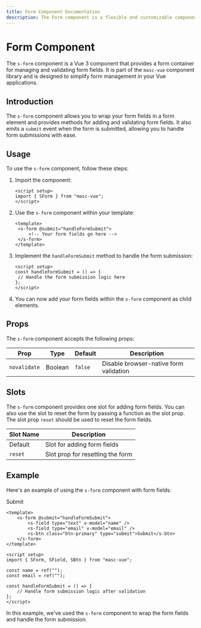 ```yaml
---
title: Form Component Documentation
description: The Form component is a flexible and customizable component designed for building forms and validation usinf field component.
---
```


# Form Component

The `s-form` component is a Vue 3 component that provides a form container for managing and validating form fields. It is part of the `masc-vue` component library and is designed to simplify form management in your Vue applications.

## Introduction

The `s-form` component allows you to wrap your form fields in a form element and provides methods for adding and validating form fields. It also emits a `submit` event when the form is submitted, allowing you to handle form submissions with ease.

## Usage

To use the `s-form` component, follow these steps:

1. Import the component:

   ```vue
   <script setup>
   import { SForm } from "masc-vue";
   </script>
   ```

2. Use the `s-form` component within your template:

   ```vue
   <template>
   	<s-form @submit="handleFormSubmit">
   		<!-- Your form fields go here -->
   	</s-form>
   </template>
   ```

3. Implement the `handleFormSubmit` method to handle the form submission:

   ```vue
   <script setup>
   const handleFormSubmit = () => {
   	// Handle the form submission logic here
   };
   </script>
   ```

4. You can now add your form fields within the `s-form` component as child elements.

## Props

The `s-form` component accepts the following props:

| Prop         | Type    | Default | Description                            |
| ------------ | ------- | ------- | -------------------------------------- |
| `novalidate` | Boolean | `false` | Disable browser-native form validation |

## Slots

The `s-form` component provides one slot for adding form fields. You can also use the slot to reset the form by passing a function as the slot prop. The slot prop `reset` should be used to reset the form fields.

| Slot Name | Description                      |
| --------- | -------------------------------- |
| Default   | Slot for adding form fields      |
| `reset`   | Slot prop for resetting the form |

## Example

Here's an example of using the `s-form` component with form fields:

<s-comp> 
  <s-card title="Your Form">
    <s-form @submit="handleFormSubmit" class="flex flex-col gap-4">
      <s-field label="Name" type="text" v-model="name" required />
      <s-field label="Email"  type="email" v-model="email" required/>
      <div class="py-2"> 
        <s-btn class="btn-primary px-10" type="submit">Submit</s-btn>
      </div>
    </s-form> 
  </s-card>
</s-comp>

<script setup>
import { ref } from 'vue'
import { useNotify } from "masc-vue"

const name = ref("");
const email = ref("");

const Notify = useNotify();

const handleFormSubmit = () => {
	// Handle form submission logic
  alert(JSON.stringify({ name: name.value, email: email.value })); 
};
</script>

```vue
<template>
	<s-form @submit="handleFormSubmit">
		<s-field type="text" v-model="name" />
		<s-field type="email" v-model="email" />
		<s-btn class="btn-primary" type="submit">Submit</s-btn>
	</s-form>
</template>

<script setup>
import { SForm, SField, SBtn } from "masc-vue";

const name = ref("");
const email = ref("");

const handleFormSubmit = () => {
	// Handle form submission logic after validation
};
</script>
```

In this example, we've used the `s-form` component to wrap the form fields and handle the form submission.
